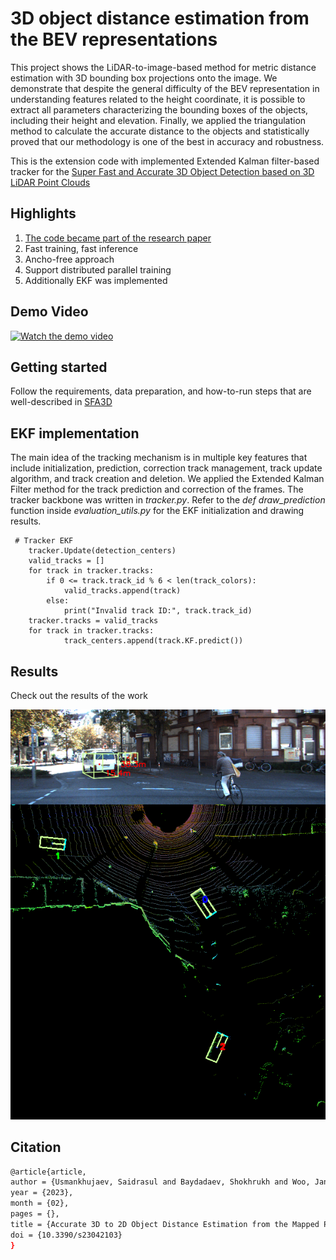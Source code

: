 # 3D object distance estimation from the BEV representations
This project shows the LiDAR-to-image-based method for metric distance estimation with 3D bounding box projections onto the image. We demonstrate that despite the general difficulty of the BEV representation in understanding features related to the height coordinate, it is possible to extract all parameters characterizing the bounding boxes of the objects, including their height and elevation. Finally, we applied the triangulation method to calculate the accurate distance to the objects and statistically proved that our methodology is one of the best in accuracy and robustness.

This is the extension code with implemented Extended Kalman filter-based tracker for the [Super Fast and Accurate 3D Object Detection based on 3D LiDAR Point Clouds](https://github.com/maudzung/SFA3D)


## Highlights
1. [The code became part of the research paper](https://www.mdpi.com/1424-8220/23/4/2103) 
2. Fast training, fast inference
3. Ancho-free approach
4. Support distributed parallel training
5. Additionally EKF was implemented

## Demo Video
[![Watch the demo video](https://img.youtube.com/vi/hAoCTLpyiWw/0.jpg)](https://www.youtube.com/watch?v=hAoCTLpyiWw)


## Getting started
Follow the requirements, data preparation, and how-to-run steps that are well-described in [SFA3D](https://github.com/maudzung/SFA3D)

## EKF implementation

The main idea of the tracking mechanism is in multiple key features that include initialization, prediction, correction track management, track update algorithm, and track creation and deletion. We applied the Extended Kalman Filter method for the track prediction and correction of the frames. 
The tracker backbone was written in _tracker.py_. Refer to the _def draw_prediction_ function inside _evaluation_utils.py_ for the EKF initialization and drawing results.
```
 # Tracker EKF
    tracker.Update(detection_centers)
    valid_tracks = []
    for track in tracker.tracks:
        if 0 <= track.track_id % 6 < len(track_colors):
            valid_tracks.append(track)
        else:
            print("Invalid track ID:", track.track_id)
    tracker.tracks = valid_tracks
    for track in tracker.tracks:
            track_centers.append(track.KF.predict())
```
## Results
Check out the results of the work

![result](./pic_track.png)

## Citation

```bash
@article{article,
author = {Usmankhujaev, Saidrasul and Baydadaev, Shokhrukh and Woo, Jang},
year = {2023},
month = {02},
pages = {},
title = {Accurate 3D to 2D Object Distance Estimation from the Mapped Point Cloud Data},
doi = {10.3390/s23042103}
}
